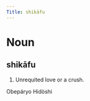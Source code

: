 ```yaml
---
Title: shikāfu
---
```


Noun
================================

shikāfu
----------------

1. Unrequited love or a crush.

Obepáryo
Hidòshi
